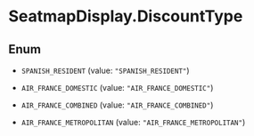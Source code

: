 # SeatmapDisplay.DiscountType

## Enum


* `SPANISH_RESIDENT` (value: `"SPANISH_RESIDENT"`)

* `AIR_FRANCE_DOMESTIC` (value: `"AIR_FRANCE_DOMESTIC"`)

* `AIR_FRANCE_COMBINED` (value: `"AIR_FRANCE_COMBINED"`)

* `AIR_FRANCE_METROPOLITAN` (value: `"AIR_FRANCE_METROPOLITAN"`)


